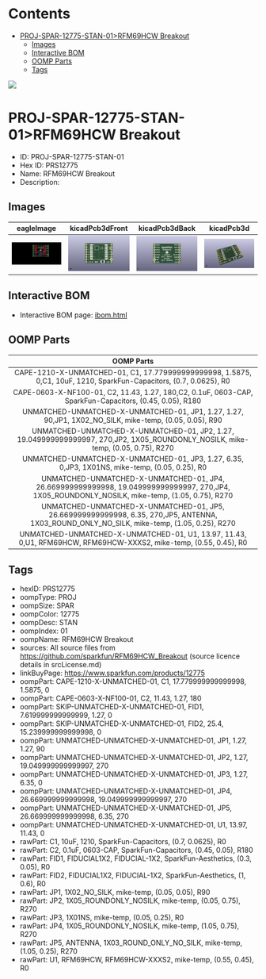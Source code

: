 



Contents
========

* [PROJ-SPAR-12775-STAN-01>RFM69HCW Breakout](#proj-spar-12775-stan-01rfm69hcw-breakout)
	* [Images](#images)
	* [Interactive BOM](#interactive-bom)
	* [OOMP Parts](#oomp-parts)
	* [Tags](#tags)
  
![][im]
# PROJ-SPAR-12775-STAN-01>RFM69HCW Breakout

- ID: PROJ-SPAR-12775-STAN-01
- Hex ID: PRS12775
- Name: RFM69HCW Breakout
- Description: 

## Images
  
  

|eagleImage|kicadPcb3dFront|kicadPcb3dBack|kicadPcb3d|
| :---: | :---: | :---: | :---: |
|[![eagleImage](eagleImage_140.png)](eagleImage_600.png)|[![kicadPcb3dFront](kicadPcb3dFront_140.png)](kicadPcb3dFront_600.png)|[![kicadPcb3dBack](kicadPcb3dBack_140.png)](kicadPcb3dBack_600.png)|[![kicadPcb3d](kicadPcb3d_140.png)](kicadPcb3d_600.png)|

## Interactive BOM

- Interactive BOM page: [ibom.html](kicad/bom/ibom.html)

## OOMP Parts
  

|OOMP Parts|
| :---: |
|CAPE-1210-X-UNMATCHED-01, C1, 17.779999999999998, 1.5875, 0,C1, 10uF, 1210, SparkFun-Capacitors, (0.7, 0.0625), R0|
|CAPE-0603-X-NF100-01, C2, 11.43, 1.27, 180,C2, 0.1uF, 0603-CAP, SparkFun-Capacitors, (0.45, 0.05), R180|
|UNMATCHED-UNMATCHED-X-UNMATCHED-01, JP1, 1.27, 1.27, 90,JP1, 1X02_NO_SILK, mike-temp, (0.05, 0.05), R90|
|UNMATCHED-UNMATCHED-X-UNMATCHED-01, JP2, 1.27, 19.049999999999997, 270,JP2, 1X05_ROUNDONLY_NOSILK, mike-temp, (0.05, 0.75), R270|
|UNMATCHED-UNMATCHED-X-UNMATCHED-01, JP3, 1.27, 6.35, 0,JP3, 1X01NS, mike-temp, (0.05, 0.25), R0|
|UNMATCHED-UNMATCHED-X-UNMATCHED-01, JP4, 26.669999999999998, 19.049999999999997, 270,JP4, 1X05_ROUNDONLY_NOSILK, mike-temp, (1.05, 0.75), R270|
|UNMATCHED-UNMATCHED-X-UNMATCHED-01, JP5, 26.669999999999998, 6.35, 270,JP5, ANTENNA, 1X03_ROUND_ONLY_NO_SILK, mike-temp, (1.05, 0.25), R270|
|UNMATCHED-UNMATCHED-X-UNMATCHED-01, U1, 13.97, 11.43, 0,U1, RFM69HCW, RFM69HCW-XXXS2, mike-temp, (0.55, 0.45), R0|

## Tags

- hexID: PRS12775
- oompType: PROJ
- oompSize: SPAR
- oompColor: 12775
- oompDesc: STAN
- oompIndex: 01
- oompName: RFM69HCW Breakout
- sources: All source files from https://github.com/sparkfun/RFM69HCW_Breakout (source licence details in srcLicense.md)
- linkBuyPage: https://www.sparkfun.com/products/12775
- oompPart: CAPE-1210-X-UNMATCHED-01, C1, 17.779999999999998, 1.5875, 0
- oompPart: CAPE-0603-X-NF100-01, C2, 11.43, 1.27, 180
- oompPart: SKIP-UNMATCHED-X-UNMATCHED-01, FID1, 7.619999999999999, 1.27, 0
- oompPart: SKIP-UNMATCHED-X-UNMATCHED-01, FID2, 25.4, 15.239999999999998, 0
- oompPart: UNMATCHED-UNMATCHED-X-UNMATCHED-01, JP1, 1.27, 1.27, 90
- oompPart: UNMATCHED-UNMATCHED-X-UNMATCHED-01, JP2, 1.27, 19.049999999999997, 270
- oompPart: UNMATCHED-UNMATCHED-X-UNMATCHED-01, JP3, 1.27, 6.35, 0
- oompPart: UNMATCHED-UNMATCHED-X-UNMATCHED-01, JP4, 26.669999999999998, 19.049999999999997, 270
- oompPart: UNMATCHED-UNMATCHED-X-UNMATCHED-01, JP5, 26.669999999999998, 6.35, 270
- oompPart: UNMATCHED-UNMATCHED-X-UNMATCHED-01, U1, 13.97, 11.43, 0
- rawPart: C1, 10uF, 1210, SparkFun-Capacitors, (0.7, 0.0625), R0
- rawPart: C2, 0.1uF, 0603-CAP, SparkFun-Capacitors, (0.45, 0.05), R180
- rawPart: FID1, FIDUCIAL1X2, FIDUCIAL-1X2, SparkFun-Aesthetics, (0.3, 0.05), R0
- rawPart: FID2, FIDUCIAL1X2, FIDUCIAL-1X2, SparkFun-Aesthetics, (1, 0.6), R0
- rawPart: JP1, 1X02_NO_SILK, mike-temp, (0.05, 0.05), R90
- rawPart: JP2, 1X05_ROUNDONLY_NOSILK, mike-temp, (0.05, 0.75), R270
- rawPart: JP3, 1X01NS, mike-temp, (0.05, 0.25), R0
- rawPart: JP4, 1X05_ROUNDONLY_NOSILK, mike-temp, (1.05, 0.75), R270
- rawPart: JP5, ANTENNA, 1X03_ROUND_ONLY_NO_SILK, mike-temp, (1.05, 0.25), R270
- rawPart: U1, RFM69HCW, RFM69HCW-XXXS2, mike-temp, (0.55, 0.45), R0



[im]: kicadPcb3d_450.png
